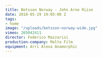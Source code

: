 ```yaml
---
title: Betsson Norway - John Arne Riise
date: 2018-05-29 19:05:00 Z
tags:
- home
image: "/uploads/betsson-norway-wide.jpg"
vimeo: 265042411
director: Federico Mazzarisi
production-company: Malta Film
equipment: Arri Alexa Anamorphic
---
```


